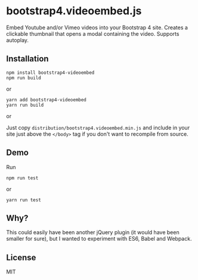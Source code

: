 # bootstrap4.videoembed.js

Embed Youtube and/or Vimeo videos into your Bootstrap 4 site. Creates a clickable
thumbnail that opens a modal containing the video. Supports autoplay.
    
## Installation 
  
```
npm install bootstrap4-videoembed 
npm run build
```

or 
```
yarn add bootstrap4-videoembed 
yarn run build
```

or 

Just copy `distribution/bootstrap4.videoembed.min.js` and include in your site 
just above the `</body>` tag if you don't want to recompile from source. 

## Demo
  
Run

```
npm run test
```

or 

```
yarn run test
```

## Why?

This could easily have been another jQuery plugin (it would have been smaller for 
sure), but I wanted to experiment with ES6, Babel and Webpack. 

## License

MIT